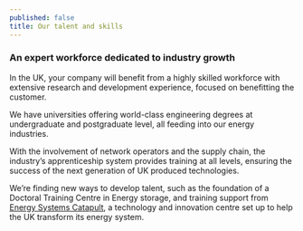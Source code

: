 ```yaml
---
published: false
title: Our talent and skills
---
```

### An expert workforce dedicated to industry growth

In the UK, your company will benefit from a highly skilled workforce with extensive research and development experience, focused on benefitting the customer.
 
We have universities offering world-class engineering degrees at undergraduate and postgraduate level, all feeding into our energy industries.
 
With the involvement of network operators and the supply chain, the industry’s apprenticeship system provides training at all levels, ensuring the success of the next generation of UK produced technologies.
 
We’re finding new ways to develop talent, such as the foundation of a Doctoral Training Centre in Energy storage, and training support from [Energy Systems Catapult](https://es.catapult.org.uk/), a technology and innovation centre set up to help the UK transform its energy system.

